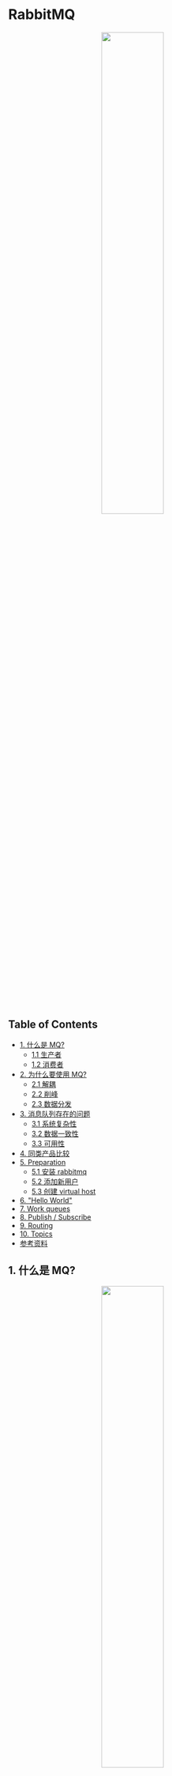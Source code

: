 # RabbitMQ

<div align="center"> <img src="rabbitMQ.png" width="50%"/> </div><br>



Table of Contents
-----------------

* [1. 什么是 MQ?](#1-什么是-mq)
   * [1.1 生产者](#11-生产者)
   * [1.2 消费者](#12-消费者)
* [2. 为什么要使用 MQ?](#2-为什么要使用-mq)
   * [2.1 解耦](#21-解耦)
   * [2.2 削峰](#22-削峰)
   * [2.3 数据分发](#23-数据分发)
* [3. 消息队列存在的问题](#3-消息队列存在的问题)
   * [3.1 系统复杂性](#31-系统复杂性)
   * [3.2 数据一致性](#32-数据一致性)
   * [3.3 可用性](#33-可用性)
* [4. 同类产品比较](#4-同类产品比较)
* [5. Preparation](#5-preparation)
   * [5.1 安装 rabbitmq](#51-安装-rabbitmq)
   * [5.2 添加新用户](#52-添加新用户)
   * [5.3 创建 virtual host](#53-创建-virtual-host)
* [6. "Hello World"](#6-hello-world)
* [7. Work queues](#7-work-queues)
* [8. Publish / Subscribe](#8-publish--subscribe)
* [9. Routing](#9-routing)
* [10. Topics](#10-topics)
* [参考资料](#参考资料)



## 1. 什么是 MQ?

<div align="center"> <img src="mq.png" width="50%"/> </div><br>





`MQ` 即为 `message queue`，消息队列是应用程序和应用程序之间的通信方法



### 1.1 生产者

- 生产者：把数据放到队列中的执行者



### 1.2 消费者

- 消费者：将数据从队列中取出的执行者



> **RabbitMQ is a message broker: it accepts and forwards messages. You can think about it as a post office: when you put the mail that you want posting in a post box, you can be sure that Mr. or Ms. Mailperson will eventually deliver the mail to your recipient. In this analogy, RabbitMQ is a post box, a post office and a postman.**



<div align="center"> <img src="new-mq.jpg" width="50%"/> </div><br>



## 2. 为什么要使用 MQ?

- 应用解耦
- 流量削峰
- 数据分发 



### 2.1 解耦

一个系统的耦合度越高，容错性就越低（牵一发而动全身）



解耦是消息队列所要解决最本质的问题。

解耦，一个事务，只关心核心的流程，而需要依赖其他系统但不那么重要的事情，有通知即可，无需等待结构。



举个例子，在一个订单系统中

<div align="center"> <img src="image-20200809151522494.png" width="40%"/> </div><br>

包含以下功能（流程）：

- 订单支付
- 库存
- 物流



若物流系统发生故障



加入消息队列前：

则订单系统需要等待，终端系统等待时间过长会造成用户体验感极差



加入了消息队列后：

用户支付操作正常完成，将数据放到消息队列中，并及时返回“支付成功“的讯号

而当物流系统恢复后，补充处理消息队列中的订单消息即可（异步），用户几乎感受不到



<div align="center"> <img src="image-20200809151754415.png" width="45%"/> </div><br>





### 2.2 削峰

<div align="center"> <img src="image-20200809170311265.png" width="40%"/> </div><br>

在没有引入消息队列前：

若服务器在某一时间段的访问量陡增，例如常见的秒杀，双 11 等，公司原有的服务器承受不了高强度的访问量，会造成数据库崩溃（频繁地与系统 `IO` 打交道）



这时需引入消息队列：

<div align="center"> <img src="image-20200809170207889.png" width="40%"/> </div><br>

起到削峰的作用







### 2.3 数据分发























## 3. 消息队列存在的问题

任何事物都有两面性，在系统引入消息队列也有其缺点：

- 系统复杂性
- 数据一致性
- 可用性



### 3.1 系统复杂性

在系统中引入 `mq` 主要会造成以下问题：

- 重复消费
- 消息丢失
- 消息顺序消费



### 3.2 数据一致性

数据的一致性涉及到分布式事务的知识，广泛存在于分布式系统中

引入消息队列会将这个问题的缺点放大



### 3.3 可用性

如何保证 `mq` 的高可用性？







## 4. 同类产品比较

（实习的时候，公司用的是 `kafka`）

<div align="center"> <img src="111.jpg" width="60%"/> </div><br>




## 5. Preparation

### 5.1 安装 rabbitmq

采用 `homebrew` 安装 `rabbitmq`

<div align="center"> <img src="image-20200808164521398.png" width="60%"/> </div><br>



通过 `homebrew` 安装的软件位于 `/usr/local/Cellar` 上


<div align="center"> <img src="image-20200808164750922.png" width="60%"/> </div><br>

启动 `rabbitmq-server`


<div align="center"> <img src="image-20200808165033549.png" width="60%"/> </div><br>



输入网址：

```html
http://localhost:15672/
```

<div align="center"> <img src="image-20200808165134031.png" width="50%"/> </div><br>

默认账号密码都为 `guest`

搭建成功

<div align="center"> <img src="image-20200808165224073.png" width="100%"/> </div><br>



### 5.2 添加新用户

设置新账号


<div align="center"> <img src="image-20200808205850672.png" width="100%"/> </div><br>

添加成功！

<div align="center"> <img src="image-20200808205922733.png" width="50%"/> </div><br>









###  5.3 创建 virtual host

<div align="center"> <img src="image-20200810095221458.png" width="90%"/> </div><br>

创建新的 `virtual host`：`myVH`


<div align="center"> <img src="image-20200810095500313.png" width="90%"/> </div><br>


添加 `permission`

<div align="center"> <img src="image-20200810095625133.png" width="90%"/> </div><br>




## 6. "Hello World"

<div align="center"> <img src="image-20200810172918581.png" width="50%"/> </div><br>

引入 `maven`

```xml
<dependencies>

  <!-- https://mvnrepository.com/artifact/com.rabbitmq/amqp-client -->
  <dependency>
    <groupId>com.rabbitmq</groupId>
    <artifactId>amqp-client</artifactId>
    <version>5.9.0</version>
  </dependency>

  <!-- https://mvnrepository.com/artifact/org.slf4j/slf4j-api -->
  <dependency>
    <groupId>org.slf4j</groupId>
    <artifactId>slf4j-api</artifactId>
    <version>1.7.30</version>
  </dependency>

  <!-- https://mvnrepository.com/artifact/org.slf4j/slf4j-simple -->
  <dependency>
    <groupId>org.slf4j</groupId>
    <artifactId>slf4j-simple</artifactId>
    <version>1.7.30</version>
    <scope>test</scope>
  </dependency>

</dependencies>
```



自定义 `ConnectionFactoryUtil` 工具类

**ConnectionFactoryUtil.java**

```java
/**
 * Connection factory util
 */
public class ConnectionFactoryUtil {
    public static ConnectionFactory getConnectionFactory() {
        ConnectionFactory connectionFactory = new ConnectionFactory();
        connectionFactory.setVirtualHost("/myVH");
        connectionFactory.setUsername("ceezyyy");
        connectionFactory.setPassword("123456");
        return connectionFactory;
    }
}
```



**Publisher.java**

```java
/**
 * Publisher of "hello world"
 */
public class Publisher {
    private static final String QUEUE_NAME = "hello";

    public static void main(String[] args) throws IOException, TimeoutException {

        // get factory
        ConnectionFactory factory = ConnectionFactoryUtil.getConnectionFactory();

        try (Connection connection = factory.newConnection();
             Channel channel = connection.createChannel()) {
            channel.queueDeclare(QUEUE_NAME, false, false, false, null);
            String message = "Hello World";
            channel.basicPublish("", QUEUE_NAME, null, message.getBytes());
            System.out.println("Message sent!");
        }

    }

}
```

消息发送成功！

<div align="center"> <img src="image-20200811100048282.png" width="80%"/> </div><br>

<div align="center"> <img src="image-20200811100134454.png" width="50%"/> </div><br>

发送完消息，需要定义 `consumer` 接受消息

> That's it for our publisher. Our consumer listens for messages from RabbitMQ, so unlike the publisher which publishes a single message, we'll keep the consumer running to listen for messages and print them out.



**Consumer.java**

```java
/**
 * Consumer of "hello world"
 * <p>
 * we want the process to stay alive while the consumer is listening asynchronously for messages to arrive
 */
public class Consumer {

    public static void main(String[] args) throws Exception {

        ConnectionFactory factory = ConnectionFactoryUtil.getConnectionFactory();

        Connection connection = factory.newConnection();

        Channel channel = connection.createChannel();

        channel.queueDeclare(Publisher.QUEUE_NAME, false, false, false, null);
        System.out.println("Waiting for message");

        DeliverCallback deliverCallback = new DeliverCallback() {
            @Override
            public void handle(String consumerTag, Delivery message) throws IOException {
                String receivedMessage = new String(message.getBody());
                System.out.println("Received message: " + receivedMessage);
            }
        };

        CancelCallback cancelCallback = new CancelCallback() {
            @Override
            public void handle(String consumerTag) throws IOException {
                System.out.println("Receive failed!");
            }
        };

        channel.basicConsume(Publisher.QUEUE_NAME, deliverCallback, cancelCallback);

    }

}
```

消费成功！

<div align="center"> <img src="image-20200811103051494.png" width="40%"/> </div><br>



## 7. Work queues


<div align="center"> <img src="image-20200811104438473.png" width="40%"/> </div><br>



> In the [first tutorial](https://www.rabbitmq.com/tutorials/tutorial-one-java.html) we wrote programs to send and receive messages from a named queue. In this one we'll create a *Work Queue* that will be used to distribute time-consuming tasks among multiple workers.
>
> The main idea behind Work Queues (aka: *Task Queues*) is to avoid doing a resource-intensive task immediately and having to wait for it to complete. Instead we schedule the task to be done later. We encapsulate a *task* as a message and send it to a queue. A worker process running in the background will pop the tasks and eventually execute the job. When you run many workers the tasks will be shared between them.
>
> This concept is especially useful in web applications where it's impossible to handle a complex task during a short HTTP request window.

**Publisher.java**

```java
/**
 * Publisher of work queues
 */
public class Publisher {

    static final String WORK_QUEUE_NAME = "work_queue";

    public static void main(String[] args) throws Exception {
        ConnectionFactory factory = ConnectionFactoryUtil.getConnectionFactory();

        try (Connection connection = factory.newConnection();
             Channel channel = connection.createChannel()
        ) {
            channel.queueDeclare(WORK_QUEUE_NAME, true, false, false, null);

            StringBuilder s = new StringBuilder("Work queue here!");

            // simulate
            for (int i = 0; i < 10; i++) {
                s.append(i);
                channel.basicPublish("", WORK_QUEUE_NAME, null, s.toString().getBytes());
            }

            System.out.println("Message sent!");
        }

    }

}
```



创建 2 个消费者

**Consumer1.java**

```java
/**
 * Consumer1 of work queues
 */
public class Consumer1 {

    public static void main(String[] args) throws Exception {
        ConnectionFactory factory = ConnectionFactoryUtil.getConnectionFactory();
        Connection connection = factory.newConnection();
        final Channel channel = connection.createChannel();

        channel.queueDeclare(Publisher.WORK_QUEUE_NAME, true, false, false, null);
        System.out.println("Receiving message");

        // request a specific prefetchCount "quality of service" settings for this channel.
        channel.basicQos(1);

        DeliverCallback deliverCallback = new DeliverCallback() {
            @Override
            public void handle(String consumerTag, Delivery message) throws IOException {
                System.out.println("Consumer1 here!");

                try {
                    String receivedMessage = new String(message.getBody());
                    System.out.println(receivedMessage);
                    Thread.sleep(1000);
                } catch (InterruptedException e) {
                    e.printStackTrace();
                } finally {

                    System.out.println("Done");

                    /*
                     * In order to make sure a message is never lost, RabbitMQ supports message acknowledgments.
                     * An acknowledgement is sent back by the consumer to tell RabbitMQ that a particular message has been received,
                     * processed and that RabbitMQ is free to delete it.
                     * */
                    channel.basicAck(message.getEnvelope().getDeliveryTag(), false);

                }
            }
        };

        CancelCallback cancelCallback = new CancelCallback() {
            @Override
            public void handle(String consumerTag) throws IOException {
                System.out.println("Receive failed!");
            }
        };

        channel.basicConsume(Publisher.WORK_QUEUE_NAME, deliverCallback, cancelCallback);

    }
}
```



**Consumer2.java**

```java
/**
 * Consumer2 of work queues
 */
public class Consumer2 {
    public static void main(String[] args) throws Exception {
        ConnectionFactory factory = ConnectionFactoryUtil.getConnectionFactory();
        Connection connection = factory.newConnection();
        final Channel channel = connection.createChannel();

        channel.queueDeclare(Publisher.WORK_QUEUE_NAME, true, false, false, null);
        System.out.println("Receiving message");

        // request a specific prefetchCount "quality of service" settings for this channel.
        channel.basicQos(1);

        DeliverCallback deliverCallback = new DeliverCallback() {
            @Override
            public void handle(String consumerTag, Delivery message) throws IOException {
                System.out.println("Consumer2 here!");

                try {
                    String receivedMessage = new String(message.getBody());
                    System.out.println(receivedMessage);
                    Thread.sleep(1000);
                } catch (InterruptedException e) {
                    e.printStackTrace();
                } finally {

                    System.out.println("Done");

                    /*
                     * In order to make sure a message is never lost, RabbitMQ supports message acknowledgments.
                     * An acknowledgement is sent back by the consumer to tell RabbitMQ that a particular message has been received,
                     * processed and that RabbitMQ is free to delete it.
                     * */
                    channel.basicAck(message.getEnvelope().getDeliveryTag(), false);

                }
            }
        };

        CancelCallback cancelCallback = new CancelCallback() {
            @Override
            public void handle(String consumerTag) throws IOException {
                System.out.println("Receive failed!");
            }
        };

        channel.basicConsume(Publisher.WORK_QUEUE_NAME, deliverCallback, cancelCallback);

    }
}
```



启动生产者

<div align="center"> <img src="image-20200811150435767.png" width="40%"/> </div><br>





启动消费者 1

<div align="center"> <img src="image-20200811192352827.png" width="30%"/> </div><br> 





启动消费者 2

<div align="center"> <img src="image-20200811192409318.png" width="30%"/> </div><br>





## 8. Publish / Subscribe

<div align="center"> <img src="image-20200811192620816.png" width="50%"/> </div><br>

























## 9. Routing

















## 10. Topics

















## Conclusion

- 视频结合官网一起看





## 参考资料

- [RabbitMQ Tutorials](https://www.rabbitmq.com/getstarted.html)
- [什么是消息队列？](https://juejin.im/post/6844903817348136968)
- [消息队列的使用场景是怎样的？](https://www.zhihu.com/question/34243607)
- [消息队列设计精要](https://tech.meituan.com/2016/07/01/mq-design.html)
- [Java – Try with Resources](https://www.baeldung.com/java-try-with-resources)











